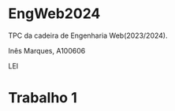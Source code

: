 # EngWeb2024
TPC da cadeira de Engenharia Web(2023/2024).

Inês Marques, A100606

LEI


 # Trabalho 1




